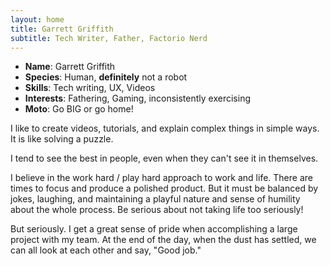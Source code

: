 ```yaml
---
layout: home
title: Garrett Griffith
subtitle: Tech Writer, Father, Factorio Nerd
---
```


* **Name**: Garrett Griffith
* **Species**: Human, **definitely** not a robot
* **Skills**: Tech writing, UX, Videos
* **Interests**: Fathering, Gaming, inconsistently exercising
* **Moto**: Go BIG or go home!

I like to create videos, tutorials, and explain complex things in simple ways. It is like solving a puzzle. 

I tend to see the best in people, even when they can't see it in themselves. 

I believe in the work hard / play hard approach to work and life. There are times to focus and produce a polished product. But it must be balanced by jokes, laughing, and maintaining a playful nature and sense of humility about the whole process. Be serious about not taking life too seriously!

But seriously. I get a great sense of pride when accomplishing a large project with my team. At the end of the day, when the dust has settled, we can all look at each other and say, "Good job."
